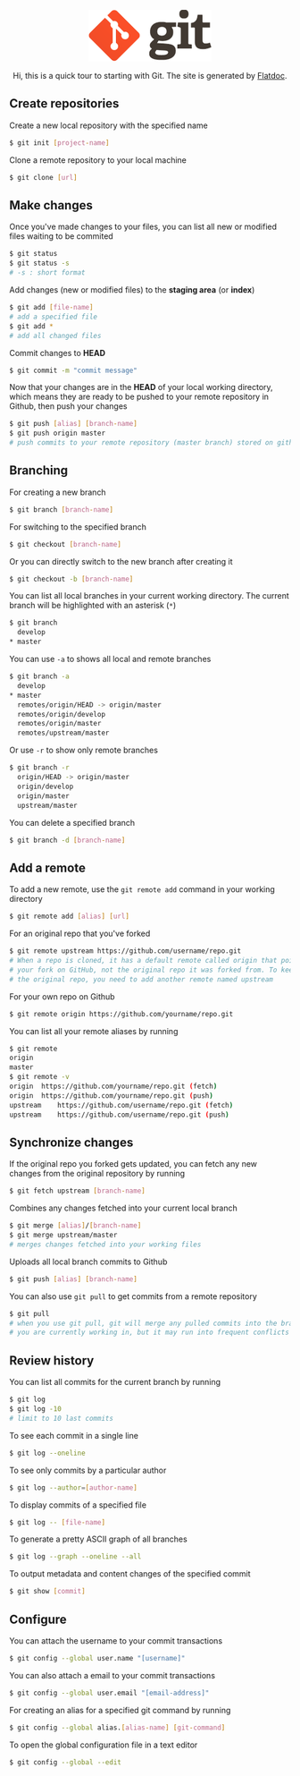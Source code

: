 <p align="center">
	<img alt="Git" src="./img/git-icon.png">
</p>
<p align="center">Hi, this is a quick tour to starting with Git. The site is generated by <a href="http://ricostacruz.com/flatdoc/">Flatdoc</a>.</p>

## Create repositories

Create a new local repository with the specified name

```sh
$ git init [project-name]
```

Clone a remote repository to your local machine

```sh
$ git clone [url]
```

## Make changes

Once you've made changes to your files, you can list all new or modified files waiting to be commited

```sh
$ git status 
$ git status -s	 
# -s : short format
```

Add changes (new or modified files) to the **staging area** (or **index**)

```sh
$ git add [file-name]
# add a specified file
$ git add *			
# add all changed files
```

Commit changes to **HEAD**

```sh
$ git commit -m "commit message"
```

Now that your changes are in the **HEAD** of your local working directory, which means they are ready to be pushed to your remote repository in Github, then push your changes 

```sh
$ git push [alias] [branch-name]
$ git push origin master
# push commits to your remote repository (master branch) stored on github 
```

## Branching

For creating a new branch

```sh
$ git branch [branch-name]
```

For switching to the specified branch 

```sh
$ git checkout [branch-name]
```

Or you can directly switch to the new branch after creating it

```sh
$ git checkout -b [branch-name]
```

You can list all local branches in your current working directory.
The current branch will be highlighted with an asterisk (`*`)

```sh
$ git branch
  develop
* master
```

You can use `-a` to shows all local and remote branches

```sh
$ git branch -a
  develop
* master
  remotes/origin/HEAD -> origin/master
  remotes/origin/develop
  remotes/origin/master
  remotes/upstream/master
```

Or use `-r` to show only remote branches

```sh
$ git branch -r
  origin/HEAD -> origin/master
  origin/develop
  origin/master
  upstream/master
```

You can delete a specified branch

```sh
$ git branch -d [branch-name]
```

## Add a remote

To add a new remote, use the `git remote add` command in your working directory 

```sh
$ git remote add [alias] [url]
```

For an original repo that you've forked

```sh
$ git remote upstream https://github.com/username/repo.git
# When a repo is cloned, it has a default remote called origin that points to 
# your fork on GitHub, not the original repo it was forked from. To keep track of 
# the original repo, you need to add another remote named upstream
```

For your own repo on Github

```sh
$ git remote origin https://github.com/yourname/repo.git
```

You can list all your remote aliases by running

```sh
$ git remote
origin
master
$ git remote -v
origin	https://github.com/yourname/repo.git (fetch)
origin	https://github.com/yourname/repo.git (push)
upstream	https://github.com/username/repo.git (fetch)
upstream	https://github.com/username/repo.git (push)
```

## Synchronize changes

If the original repo you forked gets updated, you can fetch any new changes from the original repository by running

```sh
$ git fetch upstream [branch-name]
```

Combines any changes fetched into your current local branch

```sh
$ git merge [alias]/[branch-name]
$ git merge upstream/master
# merges changes fetched into your working files
```

Uploads all local branch commits to Github

```sh
$ git push [alias] [branch-name]
```

You can also use `git pull` to get commits from a remote repository

```sh
$ git pull 
# when you use git pull, git will merge any pulled commits into the branch 
# you are currently working in, but it may run into frequent conflicts
```

## Review history

You can list all commits for the current branch by running

```sh
$ git log
$ git log -10 
# limit to 10 last commits
```

To see each commit in a single line

```sh
$ git log --oneline
```
To see only commits by a particular author

```sh
$ git log --author=[author-name]
```

To display commits of a specified file

```sh
$ git log -- [file-name]
```

To generate a pretty ASCII graph of all branches

```sh
$ git log --graph --oneline --all
```

To output metadata and content changes of the specified commit

```sh
$ git show [commit]
```

## Configure

You can attach the username to your commit transactions

```sh
$ git config --global user.name "[username]"
```

You can also attach a email to your commit transactions

```sh
$ git config --global user.email "[email-address]"
```

For creating an alias for a specified git command by running

```sh
$ git config --global alias.[alias-name] [git-command]
```

To open the global configuration file in a text editor

```sh
$ git config --global --edit
```












